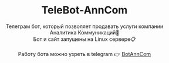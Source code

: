 <h1 align="center">TeleBot-AnnCom</h1>
<p align="center">
Телеграм бот, который позволяет продавать услуги компании Аналитика Коммуникаций💼<br>
Бот и сайт запущены на Linux сервере📋<br><br>
Работу бота можно узреть в telegram 👉 <a href="https://t.me/practicIST_bot" target="_blank">BotAnnCom</a>
</p>

